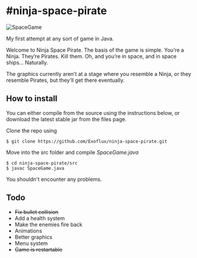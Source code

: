 #ninja-space-pirate
==================
![SpaceGame](http://localhostr.com/file/930/tq6Md6HRxZL8/Screen-Shot-2013-04-05-at-01.44.35.png) 

My first attempt at any sort of game in Java.

Welcome to Ninja Space Pirate.  The basis of the game is simple.  You’re a Ninja.  They’re Pirates.  Kill them.  Oh, and you’re in space, and in space ships... Naturally.

The graphics currently aren’t at a stage where you resemble a Ninja, or they resemble Pirates, but they’ll get there eventually.

## How to install

You can either compile from the source using the instructions below, or download the latest stable jar from the files page.

Clone the repo using  
```
$ git clone https://github.com/Exoflux/ninja-space-pirate.git
```
Move into the src folder and compile *SpaceGame.java*  
```
$ cd ninja-space-pirate/src
$ javac SpaceGame.java
```
You shouldn't encounter any problems.

## Todo
- ~~Fix bullet collision~~
- Add a health system
- Make the enemies fire back
- Animations
- Better graphics
- Menu system
- ~~Game is restartable~~

